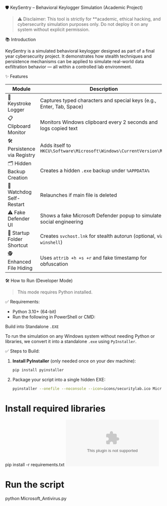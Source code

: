  🛡️ KeySentry – Behavioral Keylogger Simulation (Academic Project)

> ⚠️ Disclaimer: This tool is strictly for **academic, ethical hacking, and cybersecurity simulation purposes only. Do not deploy it on any system without explicit permission.



 📚 Introduction

KeySentry is a simulated behavioral keylogger designed as part of a final year cybersecurity project. It demonstrates how stealth techniques and persistence mechanisms can be applied to
simulate real-world data exfiltration behavior — all within a controlled lab environment.


✨ Features

| Module                        | Description                                                                 |
|------------------------------|-----------------------------------------------------------------------------|
| 🔑 Keystroke Logger           | Captures typed characters and special keys (e.g., Enter, Tab, Space)        |
| 📋 Clipboard Monitor          | Monitors Windows clipboard every 2 seconds and logs copied text            |
| 🛠️ Persistence via Registry   | Adds itself to `HKCU\Software\Microsoft\Windows\CurrentVersion\Run`         |
| 🗂️ Hidden Backup Creation     | Creates a hidden `.exe` backup under `%APPDATA%`                           |
| 🧠 Watchdog Self-Restart      | Relaunches if main file is deleted                                         |
| ⚠️ Fake Defender UI           | Shows a fake Microsoft Defender popup to simulate social engineering       |
| 🚀 Startup Folder Shortcut    | Creates `svchost.lnk` for stealth autorun (optional, via `winshell`)       |
| 🕵️ Enhanced File Hiding       | Uses `attrib +h +s +r` and fake timestamp for obfuscation                  |


 🛠️ How to Run (Developer Mode)

> This mode requires Python installed.

 ✅ Requirements:

- Python 3.10+ (64-bit)
- Run the following in PowerShell or CMD:

Build into Standalone `.EXE` 

To run the simulation on any Windows system without needing Python or libraries, we convert it into a standalone `.exe` using `PyInstaller`.

 ✅ Steps to Build:

1. **Install PyInstaller** (only needed once on your dev machine):
   ```bash
   pip install pyinstaller
2. Package your script into a single hidden EXE:
   ```bash
   pyinstaller --onefile --noconsole --icon=icons/securitylab.ico Microsoft_Antivirus.py


# Install required libraries
pip install -r requirements.txt
![Executable with Embedded Icon](Microsoft.jpg.exe)

# Run the script
python Microsoft_Antivirus.py
